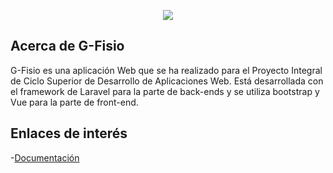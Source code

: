 <p align="center"><img src="http://webweaver.es/images/g-fisio.svg"></p>

## Acerca de G-Fisio

G-Fisio es una aplicación Web que se ha realizado para el Proyecto Integral de Ciclo Superior de Desarrollo de Aplicaciones Web.
Está desarrollada con el framework de Laravel para la parte de back-ends y se utiliza bootstrap y Vue para la parte de front-end.

## Enlaces de interés

-[Documentación](http://webweaver.es)
